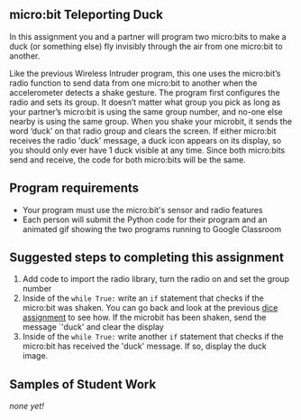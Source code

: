 micro:bit Teleporting Duck
--------------------
In this assignment you and a partner will program two micro:bits to make a duck (or something else) fly invisibly through the air from one micro:bit to another.

Like the previous Wireless Intruder program, this one uses the micro:bit’s radio function to send data from one micro:bit to another when the accelerometer detects a shake gesture. The program first configures the radio and sets its group. It doesn’t matter what group you pick as long as your partner’s micro:bit is using the same group number, and no-one else nearby is using the same group. When you shake your microbit, it sends the word ‘duck’ on that radio group and clears the screen. If either micro:bit receives the radio 'duck' message, a duck icon appears on its display, so you should only ever have 1 duck visible at any time. Since both micro:bits send and receive, the code for both micro:bits will be the same.

Program requirements
-----------------
* Your program must use the micro:bit's sensor and radio features
* Each person will submit the Python code for their program and an animated gif showing the two programs running to Google Classroom

Suggested steps to completing this assignment
----------
1. Add code to import the radio library, turn the radio on and set the group number
2. Inside of the `while True:` write an `if` statement that checks if the micro:bit was shaken. You can go back and look at the previous [dice assignment](https://github.com/Computer-Programming-B/MicrobitDice/blob/main/README.md#microbit-dice) to see how. If the microbit has been shaken, send the message `'duck' and clear the display
3. Inside of the `while True:` write another `if` statement that checks if the micro:bit has received the 'duck' message. If so, display the duck image.

Samples of Student Work
---------
*none yet!*
